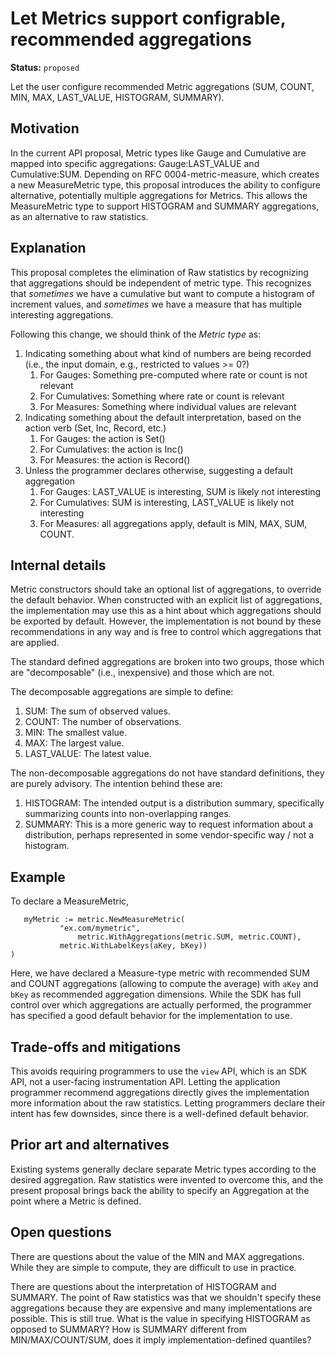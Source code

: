 # Let Metrics support configrable, recommended aggregations

**Status:** `proposed`

Let the user configure recommended Metric aggregations (SUM, COUNT, MIN, MAX, LAST_VALUE, HISTOGRAM, SUMMARY).

## Motivation

In the current API proposal, Metric types like Gauge and Cumulative are mapped into specific aggregations: Gauge:LAST_VALUE and Cumulative:SUM.  Depending on RFC 0004-metric-measure, which creates a new MeasureMetric type, this proposal introduces the ability to configure alternative, potentially multiple aggregations for Metrics.  This allows the MeasureMetric type to support HISTOGRAM and SUMMARY aggregations, as an alternative to raw statistics.

## Explanation

This proposal completes the elimination of Raw statistics by recognizing that aggregations should be independent of metric type.  This recognizes that _sometimes_ we have a cumulative but want to compute a histogram of increment values, and _sometimes_ we have a measure that has multiple interesting aggregations.

Following this change, we should think of the _Metric type_ as:

1. Indicating something about what kind of numbers are being recorded (i.e., the input domain, e.g., restricted to values >= 0?)
   1. For Gauges: Something pre-computed where rate or count is not relevant
   1. For Cumulatives: Something where rate or count is relevant
   1. For Measures: Something where individual values are relevant
1. Indicating something about the default interpretation, based on the action verb (Set, Inc, Record, etc.)
   1. For Gauges: the action is Set()
   1. For Cumulatives: the action is Inc()
   1. For Measures: the action is Record()
1. Unless the programmer declares otherwise, suggesting a default aggregation
   1. For Gauges: LAST_VALUE is interesting, SUM is likely not interesting
   1. For Cumulatives: SUM is interesting, LAST_VALUE is likely not interesting
   1. For Measures: all aggregations apply, default is MIN, MAX, SUM, COUNT.

## Internal details

Metric constructors should take an optional list of aggregations, to override the default behavior.  When constructed with an explicit list of aggregations, the implementation may use this as a hint about which aggregations should be exported by default.  However, the implementation is not bound by these recommendations in any way and is free to control which aggregations that are applied.

The standard defined aggregations are broken into two groups, those which are "decomposable" (i.e., inexpensive) and those which are not.

The decomposable aggregations are simple to define:

1. SUM: The sum of observed values.
1. COUNT: The number of observations.
1. MIN: The smallest value.
1. MAX: The largest value.
1. LAST_VALUE: The latest value.

The non-decomposable aggregations do not have standard definitions, they are purely advisory.  The intention behind these are:

1. HISTOGRAM: The intended output is a distribution summary, specifically summarizing counts into non-overlapping ranges.
1. SUMMARY: This is a more generic way to request information about a distribution, perhaps represented in some vendor-specific way / not a histogram.

## Example

To declare a MeasureMetric,

```
   myMetric := metric.NewMeasureMetric(
		   "ex.com/mymetric",
	           metric.WithAggregations(metric.SUM, metric.COUNT),
		   metric.WithLabelKeys(aKey, bKey))
)
```

Here, we have declared a Measure-type metric with recommended SUM and COUNT aggregations (allowing to compute the average) with `aKey` and `bKey` as recommended aggregation dimensions.  While the SDK has full control over which aggregations are actually performed, the programmer has specified a good default behavior for the implementation to use.

## Trade-offs and mitigations

This avoids requiring programmers to use the `view` API, which is an SDK API, not a user-facing instrumentation API. Letting the application programmer recommend aggregations directly gives the implementation more information about the raw statistics. Letting programmers declare their intent has few downsides, since there is a well-defined default behavior.

## Prior art and alternatives

Existing systems generally declare separate Metric types according to the desired aggregation.  Raw statistics were invented to overcome this, and the present proposal brings back the ability to specify an Aggregation at the point where a Metric is defined.

## Open questions

There are questions about the value of the MIN and MAX aggregations.  While they are simple to compute, they are difficult to use in practice.

There are questions about the interpretation of HISTOGRAM and SUMMARY. The point of Raw statistics was that we shouldn't specify these aggregations because they are expensive and many implementations are possible.  This is still true. What is the value in specifying HISTOGRAM as opposed to SUMMARY?  How is SUMMARY different from MIN/MAX/COUNT/SUM, does it imply implementation-defined quantiles?
